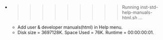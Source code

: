 * >>>>>>>>> Running inst-std-help-manuals-html.sh ...
  * Add user & developer manuals(html) in Help menu.
  * Disk size = 3697128K. Space Used = 76K. Runtime = 00:00:00:01.
